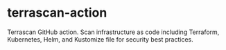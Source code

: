 # terrascan-action
Terrascan GitHub action. Scan infrastructure as code including Terraform, Kubernetes, Helm, and Kustomize file for security best practices.
